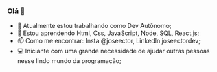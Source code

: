 ### Olá 👋


- 🔭 Atualmente estou trabalhando como Dev Autônomo;
- 🌱 Estou aprendendo Html, Css, JavaScript, Node, SQL, React.js;
- 📫 Como me encontrar: Insta @joseector, LinkedIn joseectordev;
- 💻 Iniciante com uma grande necessidade de ajudar outras pessoas nesse lindo mundo da programação;
